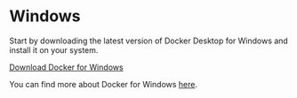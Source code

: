 # Windows

Start by downloading the latest version of Docker Desktop for Windows and install it on your system.  
  
[Download Docker for Windows](https://hub.docker.com/editions/community/docker-ce-desktop-windows/)  
  
You can find more about Docker for Windows [here](https://docs.docker.com/docker-for-windows/install/).

